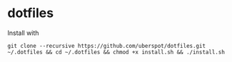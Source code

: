 dotfiles
============

Install with

    git clone --recursive https://github.com/uberspot/dotfiles.git ~/.dotfiles && cd ~/.dotfiles && chmod +x install.sh && ./install.sh

